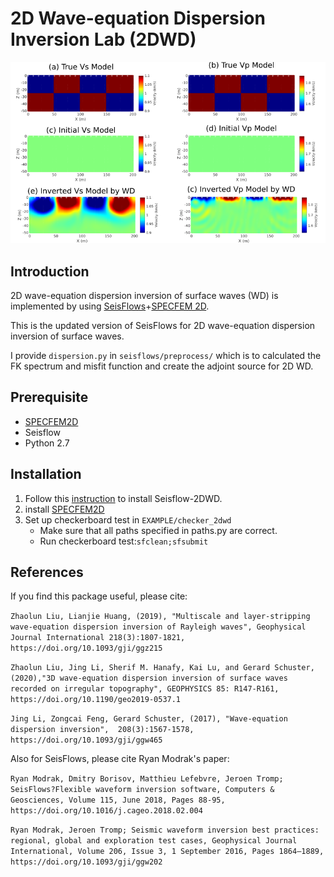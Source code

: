2D Wave-equation Dispersion Inversion Lab (2DWD)
=================================================

 ![2D Checkerboard Test Results by WD](./result.png)


 Introduction
 ------------

2D wave-equation dispersion inversion of surface waves (WD) is implemented by using [SeisFlows](https://github.com/rmodrak/seisflows)+[SPECFEM 2D](https://github.com/Zhaolun-Liu/specfem2d/tree/patch-1).

This is the updated version of SeisFlows for 2D wave-equation dispersion inversion of surface waves.

I provide `dispersion.py` in `seisflows/preprocess/` which is to calculated the FK spectrum and misfit function and create the adjoint source for 2D WD.

Prerequisite
------------
- [SPECFEM2D](https://github.com/geodynamics/specfem2d)
- Seisflow
- Python 2.7

Installation
------------
1. Follow this [instruction](https://seisflows.readthedocs.io/en/latest/instructions_remote.html) to install Seisflow-2DWD.
2. install [SPECFEM2D](https://github.com/geodynamics/specfem2d)
3. Set up checkerboard test in `EXAMPLE/checker_2dwd`
    - Make sure that all paths specified in paths.py are correct.
    - Run checkerboard test:``sfclean;sfsubmit``



References
----------

If you find this package useful, please cite:

`Zhaolun Liu, Lianjie Huang, (2019), "Multiscale and layer-stripping wave-equation dispersion inversion of Rayleigh waves", Geophysical Journal International 218(3):1807-1821, https://doi.org/10.1093/gji/ggz215`


`Zhaolun Liu, Jing Li, Sherif M. Hanafy, Kai Lu, and Gerard Schuster, (2020),"3D wave-equation dispersion inversion of surface waves recorded on irregular topography", GEOPHYSICS 85: R147-R161, https://doi.org/10.1190/geo2019-0537.1`

`Jing Li, Zongcai Feng, Gerard Schuster, (2017), "Wave-equation dispersion inversion",  208(3):1567-1578, https://doi.org/10.1093/gji/ggw465`

Also for SeisFlows, please cite Ryan Modrak's paper:

`Ryan Modrak, Dmitry Borisov, Matthieu Lefebvre, Jeroen Tromp; SeisFlows?Flexible waveform inversion software, Computers & Geosciences, Volume 115, June 2018, Pages 88-95, https://doi.org/10.1016/j.cageo.2018.02.004`

`Ryan Modrak, Jeroen Tromp; Seismic waveform inversion best practices: regional, global and exploration test cases, Geophysical Journal International, Volume 206, Issue 3, 1 September 2016, Pages 1864–1889, https://doi.org/10.1093/gji/ggw202`
